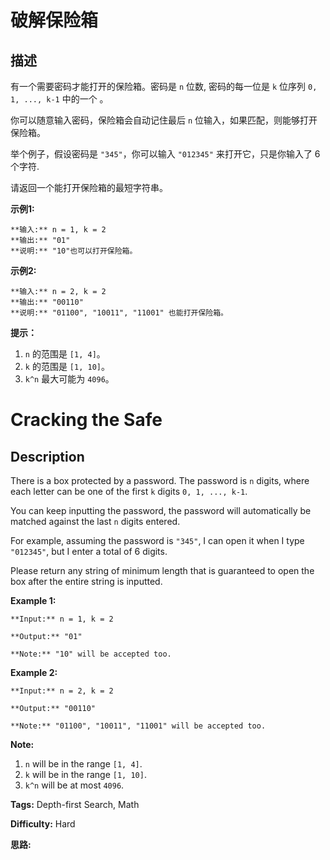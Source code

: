 # 破解保险箱

## 描述

有一个需要密码才能打开的保险箱。密码是 `n` 位数, 密码的每一位是 `k` 位序列 `0, 1, ..., k-1` 中的一个 。

你可以随意输入密码，保险箱会自动记住最后 `n` 位输入，如果匹配，则能够打开保险箱。

举个例子，假设密码是 `"345"`，你可以输入 `"012345"` 来打开它，只是你输入了 6 个字符.

请返回一个能打开保险箱的最短字符串。



**示例1:**

    
    
    **输入:** n = 1, k = 2
    **输出:** "01"
    **说明:** "10"也可以打开保险箱。
    



**示例2:**

    
    
    **输入:** n = 2, k = 2
    **输出:** "00110"
    **说明:** "01100", "10011", "11001" 也能打开保险箱。
    



**提示：**

  1. `n` 的范围是 `[1, 4]`。
  2. `k` 的范围是 `[1, 10]`。
  3. `k^n` 最大可能为 `4096`。





# Cracking the Safe

## Description



There is a box protected by a password. The password is `n` digits, where each letter can be one of the first `k` digits `0, 1, ..., k-1`.

You can keep inputting the password, the password will automatically be matched against the last `n` digits entered.

For example, assuming the password is `"345"`, I can open it when I type `"012345"`, but I enter a total of 6 digits.

Please return any string of minimum length that is guaranteed to open the box after the entire string is inputted.

**Example 1:**  

    
    
    **Input:** n = 1, k = 2
    **Output:** "01"
    **Note:** "10" will be accepted too.
    

**Example 2:**  

    
    
    **Input:** n = 2, k = 2
    **Output:** "00110"
    **Note:** "01100", "10011", "11001" will be accepted too.
    

**Note:**  

  1. `n` will be in the range `[1, 4]`.
  2. `k` will be in the range `[1, 10]`.
  3. `k^n` will be at most `4096`.


**Tags:** Depth-first Search, Math

**Difficulty:** Hard

**思路:**

